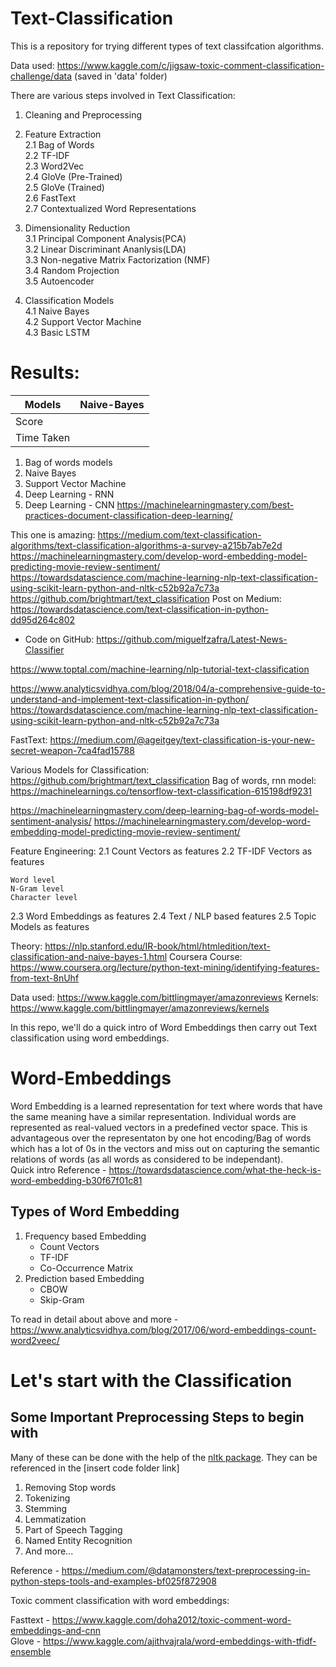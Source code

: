 # Text-Classification

This is a repository for trying different types of text classifcation algorithms.

Data used: https://www.kaggle.com/c/jigsaw-toxic-comment-classification-challenge/data (saved in 'data' folder)

There are various steps involved in Text Classification:
1. Cleaning and Preprocessing

2. Feature Extraction    
    2.1 Bag of Words    
    2.2 TF-IDF    
    2.3 Word2Vec   
    2.4 GloVe (Pre-Trained)   
    2.5 GloVe (Trained)   
    2.6 FastText   
    2.7 Contextualized Word Representations

3. Dimensionality Reduction   
    3.1 Principal Component Analysis(PCA)   
    3.2 Linear Discriminant Ananlysis(LDA)   
    3.3 Non-negative Matrix Factorization (NMF)   
    3.4 Random Projection   
    3.5 Autoencoder   

4. Classification Models   
    4.1 Naive Bayes   
    4.2 Support Vector Machine   
    4.3 Basic LSTM   


# Results:
| Models | Naive-Bayes |
| --- | ----------- |
| Score | |
| Time Taken | |



1. Bag of words models
2. Naive Bayes
3. Support Vector Machine
4. Deep Learning - RNN
5. Deep Learning - CNN
    https://machinelearningmastery.com/best-practices-document-classification-deep-learning/


This one is amazing:
https://medium.com/text-classification-algorithms/text-classification-algorithms-a-survey-a215b7ab7e2d
https://machinelearningmastery.com/develop-word-embedding-model-predicting-movie-review-sentiment/
https://towardsdatascience.com/machine-learning-nlp-text-classification-using-scikit-learn-python-and-nltk-c52b92a7c73a
https://github.com/brightmart/text_classification
Post on Medium: https://towardsdatascience.com/text-classification-in-python-dd95d264c802
- Code on GitHub: https://github.com/miguelfzafra/Latest-News-Classifier



https://www.toptal.com/machine-learning/nlp-tutorial-text-classification

https://www.analyticsvidhya.com/blog/2018/04/a-comprehensive-guide-to-understand-and-implement-text-classification-in-python/
https://towardsdatascience.com/machine-learning-nlp-text-classification-using-scikit-learn-python-and-nltk-c52b92a7c73a

FastText: https://medium.com/@ageitgey/text-classification-is-your-new-secret-weapon-7ca4fad15788

Various Models for Classification: https://github.com/brightmart/text_classification
Bag of words, rnn model: https://machinelearnings.co/tensorflow-text-classification-615198df9231

https://machinelearningmastery.com/deep-learning-bag-of-words-model-sentiment-analysis/
https://machinelearningmastery.com/develop-word-embedding-model-predicting-movie-review-sentiment/

Feature Engineering:
2.1 Count Vectors as features
2.2 TF-IDF Vectors as features

    Word level
    N-Gram level
    Character level
2.3 Word Embeddings as features
2.4 Text / NLP based features
2.5 Topic Models as features


Theory:
https://nlp.stanford.edu/IR-book/html/htmledition/text-classification-and-naive-bayes-1.html
Coursera Course:
https://www.coursera.org/lecture/python-text-mining/identifying-features-from-text-8nUhf



Data used: https://www.kaggle.com/bittlingmayer/amazonreviews
Kernels: https://www.kaggle.com/bittlingmayer/amazonreviews/kernels



In this repo, we'll do a quick intro of Word Embeddings then carry out Text classification using word embeddings.  

# Word-Embeddings

Word Embedding is a learned representation for text where words that have the same meaning have a similar representation. Individual words are represented as real-valued vectors in a predefined vector space. This is advantageous over the representaton by one hot encoding/Bag of words which has a lot of 0s in the vectors and miss out on capturing the semantic relations of words (as all words as considered to be independant).  
Quick intro Reference - https://towardsdatascience.com/what-the-heck-is-word-embedding-b30f67f01c81

## Types of Word Embedding
1. Frequency based Embedding
    - Count Vectors
    - TF-IDF
    - Co-Occurrence Matrix
2. Prediction based Embedding
    - CBOW
    - Skip-Gram
  
To read in detail about above and more - https://www.analyticsvidhya.com/blog/2017/06/word-embeddings-count-word2veec/


# Let's start with the Classification

## Some Important Preprocessing Steps to begin with
Many of these can be done with the help of the [nltk package](https://github.com/nltk/nltk). They can be referenced in the [insert code folder link]
1. Removing Stop words
2. Tokenizing
3. Stemming
4. Lemmatization
5. Part of Speech Tagging
6. Named Entity Recognition
7. And more...
  
Reference - https://medium.com/@datamonsters/text-preprocessing-in-python-steps-tools-and-examples-bf025f872908


Toxic comment classification with word embeddings:

Fasttext - https://www.kaggle.com/doha2012/toxic-comment-word-embeddings-and-cnn  
Glove - https://www.kaggle.com/ajithvajrala/word-embeddings-with-tfidf-ensemble
